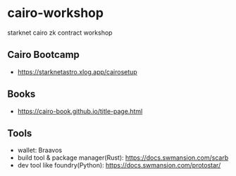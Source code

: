 # cairo-workshop

starknet cairo zk contract workshop

## Cairo Bootcamp

* <https://starknetastro.xlog.app/cairosetup>

## Books

* <https://cairo-book.github.io/title-page.html>

## Tools

* wallet: Braavos
* build tool & package manager(Rust): <https://docs.swmansion.com/scarb>
* dev tool like foundry(Python): <https://docs.swmansion.com/protostar/>
